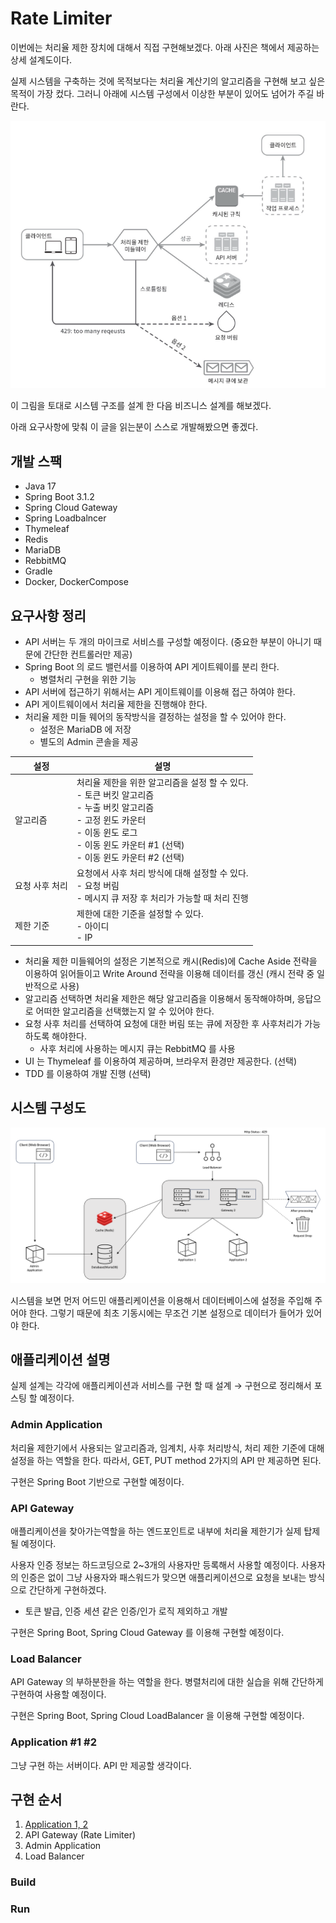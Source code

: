 # Rate Limiter

이번에는 처리율 제한 장치에 대해서 직접 구현해보겠다. 아래 사진은 책에서 제공하는 상세 설계도이다.

실제 시스템을 구축하는 것에 목적보다는 처리율 계산기의 알고리즘을 구현해 보고 싶은 목적이 가장 컸다. 그러니 아래에 시스템 구성에서 이상한 부분이 있어도 넘어가 주길 바란다.

![img.png](public/rate-limiter-system-archi-book.png)

이 그림을 토대로 시스템 구조를 설계 한 다음 비즈니스 설계를 해보겠다.

아래 요구사항에 맞춰 이 글을 읽는분이 스스로 개발해봤으면 좋겠다.

## 개발 스팩

- Java 17
- Spring Boot 3.1.2
- Spring Cloud Gateway
- Spring Loadbalncer
- Thymeleaf
- Redis
- MariaDB
- RebbitMQ
- Gradle
- Docker, DockerCompose

## 요구사항 정리

- API 서버는 두 개의 마이크로 서비스를 구성할 예정이다. (중요한 부분이 아니기 때문에 간단한 컨트롤러만 제공)
- Spring Boot 의 로드 밸런서를 이용하여 API 게이트웨이를 분리 한다.
    - 병렬처리 구현을 위한 기능
- API 서버에 접근하기 위해서는 API 게이트웨이를 이용해 접근 하여야 한다.
- API 게이트웨이에서 처리율 제한을 진행해야 한다.
- 처리율 제한 미들 웨어의 동작방식을 결정하는 설정을 할 수 있어야 한다.
    - 설정은 MariaDB 에 저장
    - 별도의 Admin 콘솔을 제공

| 설정 | 설명 |
| --- | --- |
| 알고리즘 | 처리율 제한을 위한 알고리즘을 설정 할 수 있다.<br/>- 토큰 버킷 알고리즘<br/>- 누출 버킷 알고리즘<br/>- 고정 윈도 카운터<br/>- 이동 윈도 로그<br/>- 이동 윈도 카운터 #1 (선택)<br/>- 이동 윈도 카운터 #2 (선택) |
| 요청 사후 처리 | 요청에서 사후 처리 방식에 대해 설정할 수 있다.<br/>- 요청 버림<br/>- 메시지 큐 저장 후 처리가 가능할 때 처리 진행  |
| 제한 기준 | 제한에 대한 기준을 설정할 수 있다.<br/>- 아이디<br/>- IP |

- 처리율 제한 미들웨어의 설정은 기본적으로 캐시(Redis)에 Cache Aside 전략을 이용하여 읽어들이고 Write Around 전략을 이용해 데이터를 갱신 (캐시 전략 중 일반적으로 사용)
- 알고리즘 선택하면 처리율 제한은 해당 알고리즘을 이용해서 동작해야하며, 응답으로 어떠한 알고리즘을 선택했는지 알 수 있어야 한다.
- 요청 사후 처리를 선택하여 요청에 대한 버림 또는 큐에 저장한 후 사후처리가 가능하도록 해야한다.
    - 사후 처리에 사용하는 메시지 큐는 RebbitMQ 를 사용
- UI 는 Thymeleaf 를 이용하여 제공하며, 브라우저 환경만 제공한다. (선택)
- TDD 를 이용하여 개발 진행 (선택)

## 시스템 구성도

![](public/rate-limiter-system-archi.png)

시스템을 보면 먼저 어드민 애플리케이션을 이용해서 데이터베이스에 설정을 주입해 주어야 한다. 그렇기 때문에 최초 기동시에는 무조건 기본 설정으로 데이터가 들어가 있어야 한다.

## 애플리케이션 설명

실제 설계는 각각에 애플리케이션과 서비스를 구현 할 때 설계 → 구현으로 정리해서 포스팅 할 예정이다.

### Admin Application

처리율 제한기에서 사용되는 알고리즘과, 임계치, 사후 처리방식, 처리 제한 기준에 대해 설정을 하는 역할을 한다. 따라서, GET, PUT method 2가지의 API 만 제공하면 된다.

구현은 Spring Boot 기반으로 구현할 예정이다.

### API Gateway

애플리케이션을 찾아가는역할을 하는 엔드포인트로 내부에 처리율 제한기가 실제 탑제될 예정이다.

사용자 인증 정보는 하드코딩으로 2~3개의 사용자만 등록해서 사용할 예정이다. 사용자의 인증은 없이 그냥 사용자와 패스워드가 맞으면 애플리케이션으로 요청을 보내는 방식으로 간단하게 구현하겠다.

- 토큰 발급, 인증 세션 같은 인증/인가 로직 제외하고 개발

구현은 Spring Boot, Spring Cloud Gateway 를 이용해 구현할 예정이다.

### Load Balancer

API Gateway 의 부하분한을 하는 역할을 한다. 병렬처리에 대한 실습을 위해 간단하게 구현하여 사용할 예정이다.

구현은 Spring Boot, Spring Cloud LoadBalancer 을 이용해 구현할 예정이다.

### Application #1 #2

그냥 구현 하는 서버이다. API 만 제공할 생각이다.

## 구현 순서

1. [Application 1, 2](docs/application.md)
2. API Gateway (Rate Limiter)
3. Admin Application
4. Load Balancer



### Build

### Run